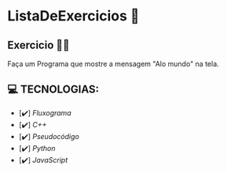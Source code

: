 # ListaDeExercicios 🚀

## Exercicio 👨‍💻

Faça um Programa que mostre a mensagem "Alo mundo" na tela.

## 💻 TECNOLOGIAS:

- [✔️] _Fluxograma_
- [✔️] _C++_
- [✔️] _Pseudocódigo_
- [✔️] _Python_
- [✔️] _JavaScript_